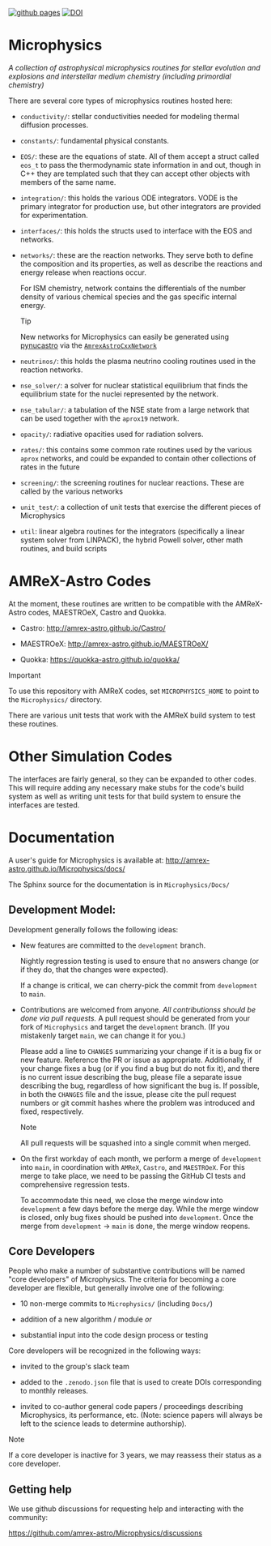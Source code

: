 [![github pages](https://github.com/AMReX-Astro/Microphysics/actions/workflows/gh-pages.yml/badge.svg)](https://github.com/AMReX-Astro/Microphysics/actions/workflows/gh-pages.yml)
[![DOI](https://zenodo.org/badge/33425497.svg)](https://zenodo.org/badge/latestdoi/33425497)

# Microphysics

*A collection of astrophysical microphysics routines for stellar
evolution and explosions and interstellar medium chemistry (including
primordial chemistry)*

There are several core types of microphysics routines hosted here:

* `conductivity/`: stellar conductivities needed for modeling thermal
  diffusion processes.

* `constants/`: fundamental physical constants.

* `EOS/`: these are the equations of state. All of them accept a struct
  called `eos_t` to pass the thermodynamic state information in
  and out, though in C++ they are templated such that they can accept
  other objects with members of the same name.

* `integration/`: this holds the various ODE integrators. VODE is the
  primary integrator for production use, but other integrators are provided
  for experimentation.

* `interfaces/`: this holds the structs used to interface with the
  EOS and networks.

* `networks/`: these are the reaction networks. They serve both to
  define the composition and its properties, as well as describe the
  reactions and energy release when reactions occur.

  For ISM chemistry, network contains the differentials of the number
  density of various chemical species and the gas specific internal
  energy.

  > [!TIP]
  > New networks for Microphysics can easily be generated using
  > [pynucastro](https://pynucastro.github.io/pynucastro/) via the
  > [`AmrexAstroCxxNetwork`](https://pynucastro.github.io/pynucastro/amrex-astro-cxx-networks.html)

* `neutrinos/`: this holds the plasma neutrino cooling routines used
  in the reaction networks.

* `nse_solver/`: a solver for nuclear statistical equilibrium that
  finds the equilibrium state for the nuclei represented by the
  network.

* `nse_tabular/`: a tabulation of the NSE state from a large network
  that can be used together with the `aprox19` network.

* `opacity/`: radiative opacities used for radiation solvers.

* `rates/`: this contains some common rate routines used by the
  various `aprox` networks, and could be expanded to contain other
  collections of rates in the future

* `screening/`: the screening routines for nuclear reactions. These
  are called by the various networks

* `unit_test/`: a collection of unit tests that exercise the different
  pieces of Microphysics

* `util`: linear algebra routines for the integrators (specifically a
  linear system solver from LINPACK), the hybrid Powell solver, other
  math routines, and build scripts


# AMReX-Astro Codes

At the moment, these routines are written to be compatible with
the AMReX-Astro codes, MAESTROeX, Castro and Quokka.

* Castro: http://amrex-astro.github.io/Castro/

* MAESTROeX: http://amrex-astro.github.io/MAESTROeX/

* Quokka: https://quokka-astro.github.io/quokka/

> [!IMPORTANT]
> To use this repository with AMReX codes, set `MICROPHYSICS_HOME` to
> point to the `Microphysics/` directory.

There are various unit tests that work with the AMReX build system to
test these routines.


# Other Simulation Codes

The interfaces are fairly general, so they can be expanded to other
codes. This will require adding any necessary make stubs for the
code's build system as well as writing unit tests for that build
system to ensure the interfaces are tested.


# Documentation

A user's guide for Microphysics is available at:
http://amrex-astro.github.io/Microphysics/docs/

The Sphinx source for the documentation is in `Microphysics/Docs/`

## Development Model:

Development generally follows the following ideas:

  * New features are committed to the `development` branch.

    Nightly regression testing is used to ensure that no answers
    change (or if they do, that the changes were expected).

    If a change is critical, we can cherry-pick the commit from
    `development` to `main`.

  * Contributions are welcomed from anyone. *All contributionss should
    be done via pull requests.* A pull request should be generated
    from your fork of `Microphysics` and target the `development`
    branch. (If you mistakenly target `main`, we can change it for
    you.)

    Please add a line to `CHANGES` summarizing your change if it
    is a bug fix or new feature. Reference the PR or issue as
    appropriate. Additionally, if your change fixes a bug (or if
    you find a bug but do not fix it), and there is no current
    issue describing the bug, please file a separate issue describing
    the bug, regardless of how significant the bug is. If possible,
    in both the `CHANGES` file and the issue, please cite the pull
    request numbers or git commit hashes where the problem was
    introduced and fixed, respectively.

    > [!NOTE]
    > All pull requests will be squashed into a single commit when
    > merged.

  * On the first workday of each month, we perform a merge of
    `development` into `main`, in coordination with `AMReX`, `Castro`,
    and `MAESTROeX`.  For this merge to take place, we need to be
    passing the GitHub CI tests and comprehensive regression tests.

    To accommodate this need, we close the merge window into
    `development` a few days before the merge day. While the merge
    window is closed, only bug fixes should be pushed into
    `development`. Once the merge from `development` -> `main` is
    done, the merge window reopens.


## Core Developers

People who make a number of substantive contributions will be named
"core developers" of Microphysics. The criteria for
becoming a core developer are flexible, but generally involve one of
the following:

  * 10 non-merge commits to `Microphysics/` (including `Docs/`)

  * addition of a new algorithm / module  *or*

  * substantial input into the code design process or testing

Core developers will be recognized in the following ways:

  * invited to the group's slack team

  * added to the `.zenodo.json` file that is used to create
    DOIs corresponding to monthly releases.

  * invited to co-author general code papers / proceedings describing
    Microphysics, its performance, etc. (Note: science
    papers will always be left to the science leads to determine
    authorship).

> [!NOTE]
> If a core developer is inactive for 3 years, we may reassess their
> status as a core developer.


## Getting help

We use github discussions for requesting help and interacting with the
community:

https://github.com/amrex-astro/Microphysics/discussions
